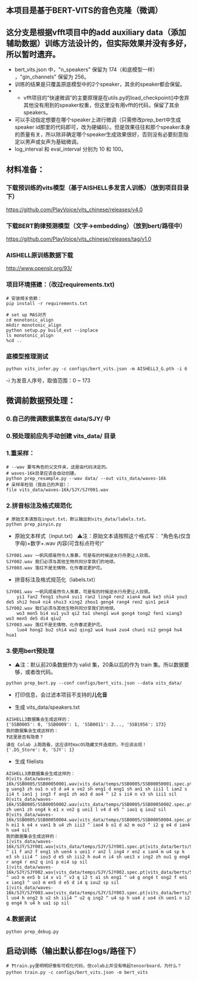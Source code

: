 ## 本项目是基于BERT-VITS的音色克隆（微调）
## 这分支是根据vfft项目中的add auxiliary data（添加辅助数据）训练方法设计的，但实际效果并没有多好，所以暂时遗弃。

- bert_vits.json 中，"n_speakers" 保留为 174（和底模型一样） ，"gin_channels" 保留为 256。
- 训练的结果是只覆盖原底模型中的2个speaker，其余的speaker都会保留。
- - vfft项目的“快速微调”的主要原理是在utils.py的load_checkpoint()中舍弃其他没有用到的speaker权重，但这里没有用vfft的代码，保留了其余speakers。
- 可以手动指定想要在哪个speaker上进行微调（只需修改prep_bert中生成speaker id那里的代码即可，改为硬编码）。但是效果往往和那个speaker本身的质量有关，所以除非确定哪个speaker生成效果很好，否则没有必要刻意指定以男声或女声为基础微调。
- log_interval 和 eval_interval 分别为 10 和 100。

## 材料准备：
### 下载预训练的vits模型（基于AISHELL多发言人训练）（放到项目目录下）
https://github.com/PlayVoice/vits_chinese/releases/v4.0

### 下载BERT韵律预测模型（文字->embedding）（放到bert/路径中）
https://github.com/PlayVoice/vits_chinese/releases/tag/v1.0

### AISHELL原训练数据下载
http://www.openslr.org/93/

### 项目环境搭建：（改过requirements.txt)
```
# 安装相关依赖：
pip install -r requirements.txt

# set up MAS对齐
cd monotonic_align
mkdir monotonic_align
python setup.py build_ext --inplace
ls monotonic_align
%cd ..
```

### 底模型推理测试
```
python vits_infer.py -c configs/bert_vits.json -m AISHELL3_G.pth -i 6
```
-i 为发音人序号，取值范围：0 ~ 173


## 微调前数据预处理：

### 0.自己的微调数据集放在 data/SJY/ 中
### 0.预处理前应先手动创建 vits_data/ 目录

### 1.重采样：
```
# --wav 要写角色的父文件夹，这是由代码决定的。
# waves-16k目录应该会自动创建。
python prep_resample.py --wav data/ --out vits_data/waves-16k
# 采样率检验（我自己的声音）：
file vits_data/waves-16k/SJY/SJY001.wav
```

### 2.拼音标注及格式规范化
```
# 原始文本请放在input.txt，默认输出到vits_data/labels.txt。
python prep_pinyin.py
```

- 原始文本样式（input.txt）
⚠️注：原始文本请按照这个格式写： ”角色名(仅含字母)+数字+.wav  内容(可含标点符号)“
```
SJY001.wav 一帆风顺虽然令人羡慕，可是有的时候逆水行舟更让人钦佩。
SJY002.wav 我们必须与其他生物共同分享我们的地球。
SJY003.wav 落红不是无情物，化作春泥更护花。
```
- 拼音标注及格式规范化（labels.txt）
```
SJY001.wav 一帆风顺虽然令人羡慕，可是有的时候逆水行舟更让人钦佩。
	yi1 fan2 feng1 shun4 sui1 ran2 ling4 ren2 xian4 mu4 ke3 shi4 you3 de5 shi2 hou4 ni4 shui3 xing2 zhou1 geng4 rang4 ren2 qin1 pei4
SJY002.wav 我们必须与其他生物共同分享我们的地球。
	wo3 men5 bi4 xu1 yu3 qi2 ta1 sheng1 wu4 gong4 tong2 fen1 xiang3 wo3 men5 de5 di4 qiu2
SJY003.wav 落红不是无情物，化作春泥更护花。
	luo4 hong2 bu2 shi4 wu2 qing2 wu4 hua4 zuo4 chun1 ni2 geng4 hu4 hua1
```
### 3.使用bert预处理
- ⚠️注：默认前20条数据作为 valid 集，20条以后的作为 train 集。所以数据要够，或者改代码。
```
python prep_bert.py --conf configs/bert_vits.json --data vits_data/
```

- 打印信息，会过滤本项目不支持的**儿化音**

- 生成 vits_data/speakers.txt
```
AISHELL3数据集会生成这样的：
{'SSB0005': 0, 'SSB0009': 1, 'SSB0011': 2..., 'SSB1956': 173}
我的数据集会生成这样的：
❓这里是否有隐患？
请在 Colab 上跑跑看，这应该时macOS隐藏文件造成的，不应该出现！
{'.DS_Store': 0, 'SJY': 1}
```
- 生成 filelists
```
AISHELL3原数据集会生成这样的：
0|vits_data/waves-16k/SSB0005/SSB00050001.wav|vits_data/temps/SSB0005/SSB00050001.spec.pt|vits_data/berts/SSB0005/SSB00050001.npy|sil g uang3 zh ou1 n v3 d a4 x ve2 sh eng1 d eng1 sh an1 sh iii1 l ian2 s ii4 t ian1 j ing3 f ang1 zh ao3 d ao4 ^ i2 s ii4 n v3 sh iii1 sil
0|vits_data/waves-16k/SSB0005/SSB00050002.wav|vits_data/temps/SSB0005/SSB00050002.spec.pt|vits_data/berts/SSB0005/SSB00050002.npy|sil zh uen1 zh ong4 k e1 x ve2 g uei1 l v4 d e5 ^ iao1 q iou2 sil
0|vits_data/waves-16k/SSB0005/SSB00050004.wav|vits_data/temps/SSB0005/SSB00050004.spec.pt|vits_data/berts/SSB0005/SSB00050004.npy|sil h ei1 k e4 x van1 b u4 zh iii3 ^ iao4 b o1 d a2 m ou3 ^ i2 g e4 d ian4 h ua4 sil
我的数据集会生成这样的：
1|vits_data/waves-16k/SJY/SJY001.wav|vits_data/temps/SJY/SJY001.spec.pt|vits_data/berts/SJY/SJY001.wav.npy|sil ^ i1 f an2 f eng1 sh uen4 s uei1 r an2 l ing4 r en2 x ian4 m u4 sp k e3 sh iii4 ^ iou3 d e5 sh iii2 h ou4 n i4 sh uei3 x ing2 zh ou1 g eng4 r ang4 r en2 q in1 p ei4 sp sil
1|vits_data/waves-16k/SJY/SJY002.wav|vits_data/temps/SJY/SJY002.spec.pt|vits_data/berts/SJY/SJY002.wav.npy|sil ^ uo3 m en5 b i4 x v1 ^ v3 q i2 t a1 sh eng1 ^ u4 g ong4 t ong2 f en1 x iang3 ^ uo3 m en5 d e5 d i4 q iou2 sp sil
1|vits_data/waves-16k/SJY/SJY003.wav|vits_data/temps/SJY/SJY003.spec.pt|vits_data/berts/SJY/SJY003.wav.npy|sil l uo4 h ong2 b u2 sh iii4 ^ u2 q ing2 ^ u4 sp h ua4 z uo4 ch uen1 n i2 g eng4 h u4 h ua1 sp sil
```
### 4.数据调试
```
python prep_debug.py
```

## 启动训练（输出默认都在logs/路径下）

```
# ❓train.py里明明好像有可视化代码，但colab上并没有唤起tensorboard，为什么？
python train.py -c configs/bert_vits.json -m bert_vits
```

